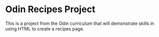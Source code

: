 # Odin Recipes Project

This is a project from the Odin curriculum that will demonstrate skills in using HTML to create a recipes page.